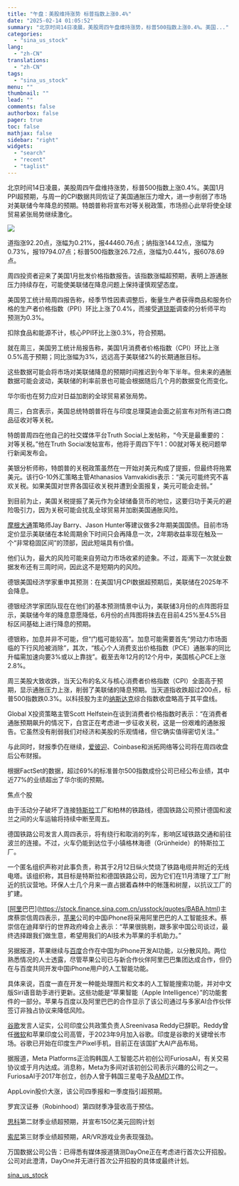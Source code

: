 ```yaml
---
title: "午盘：美股维持涨势 标普指数上涨0.4%"
date: "2025-02-14 01:05:52"
summary: "北京时间14日凌晨，美股周四午盘维持涨势，标普500指数上涨0.4%。美国..."
categories:
  - "sina_us_stock"
lang:
  - "zh-CN"
translations:
  - "zh-CN"
tags:
  - "sina_us_stock"
menu: ""
thumbnail: ""
lead: ""
comments: false
authorbox: false
pager: true
toc: false
mathjax: false
sidebar: "right"
widgets:
  - "search"
  - "recent"
  - "taglist"
---
```


北京时间14日凌晨，美股周四午盘维持涨势，标普500指数上涨0.4%。美国1月PPI超预期，与周一的CPI数据共同佐证了美国通胀压力增大，进一步削弱了市场对美联储今年降息的预期。特朗普称将宣布对等关税政策，市场担心此举将使全球贸易紧张局势继续激化。

![](https://n.sinaimg.cn/tech/transform/59/w550h309/20250214/e965-2235856961221e1b3b957d734d4aaed1.webp)

道指涨92.20点，涨幅为0.21%，报44460.76点；纳指涨144.12点，涨幅为0.73%，报19794.07点；标普500指数涨26.72点，涨幅为0.44%，报6078.69点。

周四投资者迎来了美国1月批发价格指数报告。该指数涨幅超预期，表明上游通胀压力持续存在，可能使美联储在降息问题上保持谨慎观望态度。

美国劳工统计局周四报告称，经季节性因素调整后，衡量生产者获得商品和服务价格的生产者价格指数（PPI）环比上涨了0.4%，而接受[道琼斯](https://stock.finance.sina.com.cn/usstock/quotes/.DJI.html)调查的分析师平均预测为0.3%。

扣除食品和能源不计，核心PPI环比上涨0.3%，符合预期。

就在周三，美国劳工统计局报告称，美国1月消费者价格指数（CPI）环比上涨0.5%高于预期；同比涨幅为3%，远远高于美联储2%的长期通胀目标。

这些数据可能会将市场对美联储降息的预期时间推迟到今年下半年。但未来的通胀数据可能会波动，美联储的利率前景也可能会根据随后几个月的数据变化而变化。

华尔街也在努力应对日益加剧的全球贸易紧张局势。

周三，白宫表示，美国总统特朗普将在与印度总理莫迪会面之前宣布对所有进口商品征收对等关税。

特朗普周四在他自己的社交媒体平台Truth Social上发帖称，“今天是最重要的：对等关税。”他在Truth Social发帖宣布，他将于周四下午1：00就对等关税问题举行新闻发布会。

美银分析师称，特朗普的关税政策虽然在一开始对美元构成了提振，但最终将拖累美元。该行G-10外汇策略主管Athanasios Vamvakidis表示：“美元可能终究不喜欢关税。如果美国对世界各国征收关税并遭到全面报复，美元可能会走弱。”

到目前为止，美国关税提振了美元作为全球储备货币的地位，这要归功于美元的避险吸引力，因为关税可能会扰乱全球贸易并加剧美国通胀风险。

[摩根大通](https://stock.finance.sina.com.cn/usstock/quotes/JPM.html)策略师Jay Barry、Jason Hunter等建议做多2年期美国国债。目前市场定价显示美联储在本轮周期余下时间只会再降息一次，2年期收益率现在触及一个“非常稳固区间”的顶部，因此短端具有价值。

他们认为，最大的风险可能来自劳动力市场收紧的迹象。不过，距离下一次就业数据发布还有三周时间，因此这不是短期内的风险。

德银美国经济学家重申其预测：在美国1月CPI数据超预期后，美联储在2025年不会降息。

德银经济学家团队现在在他们的基本预测情景中认为，美联储3月份的点阵图将显示，美联储今年的降息意愿降低，6月份的点阵图将抹去在目前4.25%至4.5%目标区间基础上进行降息的预期。

德银称，加息并非不可能，但“门槛可能较高”。加息可能需要首先“劳动力市场面临的下行风险被消除”，其次，“核心个人消费支出价格指数（PCE）通胀率的同比升幅需加速向要3%或以上靠拢”。截至去年12月的12个月中，美国核心PCE上涨2.8%。

周三美股大致收跌，当天公布的名义与核心消费者价格指数（CPI）全面高于预期，显示通胀压力上涨，削弱了美联储的降息预期。当天道指收跌超过200点，标普500指数跌0.3%。以科技股为主的[纳斯达克](https://stock.finance.sina.com.cn/usstock/quotes/.IXIC.html)综合指数收盘略高于其平盘线。

Global X投资策略主管Scott Helfstein在谈到消费者价格指数时表示：“在消费者通胀预期飙升的情况下，白宫正在考虑进一步征收关税，这是一份艰难的通胀报告。它虽然没有削弱我们对经济和美股的乐观情绪，但它确实值得密切关注。”

与此同时，财报季仍在继续，[爱彼迎](https://stock.finance.sina.com.cn/usstock/quotes/ABNB.html)、Coinbase和派拓网络等公司将在周四收盘后公布财报。

根据FactSet的数据，超过69%的标准普尔500指数成份公司已经公布业绩，其中近77%的业绩超出了华尔街的预期。

焦点个股

由于活动分子破坏了连接[特斯拉](https://stock.finance.sina.com.cn/usstock/quotes/TSLA.html)工厂和柏林的铁路线，德国铁路公司预计德国和波兰之间的火车运输将持续中断至周五。

德国铁路公司发言人周四表示，将有绕行和取消的列车，影响区域铁路交通和前往波兰的连接。不过，火车仍能到达位于小镇格林海德（Grünheide）的特斯拉工厂。

一个匿名组织声称对此事负责，称其于2月12日纵火焚烧了铁路电缆井附近的无线电塔。该组织称，其目标是特斯拉和德国铁路公司，因为它们在11月清理了工厂附近的抗议营地。环保人士几个月来一直占据着森林中的帐篷和树屋，以抗议工厂的扩建。

[[阿里](https://stock.finance.sina.com.cn/usstock/quotes/BABA.html)巴巴](https://stock.finance.sina.com.cn/usstock/quotes/BABA.html)主席蔡崇信周四表示，[苹果](https://stock.finance.sina.com.cn/usstock/quotes/AAPL.html)公司的中国iPhone将采用阿里巴巴的人工智能技术。蔡崇信在迪拜举行的世界政府峰会上表示：“苹果很挑剔，跟多家中国公司谈过，最终选择跟我们做生意，希望用我们的AI技术为苹果的手机助力。”

另据报道，苹果继续与[百度](https://stock.finance.sina.com.cn/usstock/quotes/BIDU.html)合作在中国为iPhone开发AI功能，以分散风险。两位熟悉情况的人士透露，尽管苹果公司已与新合作伙伴阿里巴巴集团达成合作，但仍在与百度共同开发中国iPhone用户的人工智能功能。

具体来说，百度一直在开发一种能处理图片和文本的人工智能搜索功能，并对中文版Siri语音助手进行更新。这些功能是“苹果智能（Apple Intelligence）”的功能套件的一部分。苹果与百度以及阿里巴巴的合作显示了该公司通过与多家AI合作伙伴签订非独占协议来降低风险。

[谷歌](https://stock.finance.sina.com.cn/usstock/quotes/GOOG.html)发言人证实，公司印度公共政策负责人Sreenivasa Reddy已辞职。Reddy曾任[微软](https://stock.finance.sina.com.cn/usstock/quotes/MSFT.html)和苹果印度公司高管，于2023年9月加入谷歌。印度是谷歌的关键增长市场。谷歌已开始在印度生产Pixel手机，目前正在该国扩大AI产品布局。

据报道，Meta Platforms正洽购韩国人工智能芯片初创公司FuriosaAI，有关交易协议或于月内达成。消息称，Meta为多间对该初创公司表示兴趣的公司之一。FuriosaAI于2017年创立，创办人曾于韩国三星电子及[AMD](https://stock.finance.sina.com.cn/usstock/quotes/AMD.html)工作。

AppLovin股价大涨，该公司四季报和一季度指引超预期。

罗宾汉证券（Robinhood）第四财季净营收高于预估。

[思科](https://stock.finance.sina.com.cn/usstock/quotes/CSCO.html)第二财季业绩超预期，并宣布150亿美元回购计划

[索尼](https://stock.finance.sina.com.cn/usstock/quotes/SONY.html)第三财季业绩超预期，AR/VR游戏业务表现强劲。

万国数据公司公告：已得悉有媒体报道猜测DayOne正在考虑进行首次公开招股。公司对此澄清，DayOne并无进行首次公开招股的具体或最终计划。

[sina_us_stock](https://finance.sina.com.cn/stock/usstock/c/2025-02-14/doc-inekknpq0270006.shtml)
